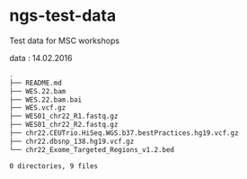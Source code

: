 # ngs-test-data

Test data for MSC workshops

data : 14.02.2016

```bash
.
├── README.md
├── WES.22.bam
├── WES.22.bam.bai
├── WES.vcf.gz
├── WES01_chr22_R1.fastq.gz
├── WES01_chr22_R2.fastq.gz
├── chr22.CEUTrio.HiSeq.WGS.b37.bestPractices.hg19.vcf.gz
├── chr22.dbsnp_138.hg19.vcf.gz
└── chr22_Exome_Targeted_Regions_v1.2.bed

0 directories, 9 files
```

